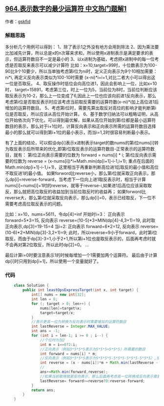 ## [964.表示数字的最少运算符 中文热门题解1](https://leetcode.cn/problems/least-operators-to-express-number/solutions/100000/yong-shi-ji-bai-100-by-gskfid)

作者：[gskfid](https://leetcode.cn/u/gskfid)

### 解题思路
多分析几个用例可以得到：
1、除了表示1之外没有地方会用到除法
2、因为乘法要比加减先计算，所以总是x的n次幂来求和，所以使用x进制表示是满足要求的表示，但运算符数目不一定是最小的
3、以x进制为基础，考虑把x进制中的每一位考虑是否取反来表示可以减少计算符 比如：x=10,target=99时，十位数表示为100-90比9个10要少，所以当单独考虑第i位为ni时，定义正向表示为9个10相加需要：ni*i, 再定义反向表示类似为100-10时需要 (x-ni)*i+i+1,对比二者大小可以得出这一位是否取反。
4、取反操作时低位会向高位进1，因此会影响上一位，比如x=10时， target=15891，考虑第三位，时上一位为5，当前位为8时，当前位判断应该取反表示为10-2，那么上一位变成了6,因此上一位也应该向前进1反向表示，那么考虑第i位是否取反表示时应该考虑当前取反需要的运算符数(x-ni)*i加上高位进1后增加的运算符数目。
5、考虑第i位时，需要先算出取反对高位的影响才能判断第i位是否取反，所以应该从高位开始计算。
6、基于数学归纳法可以粗略证明，从高位开始依次向下优化，可以得到最优解，如果从高位开始到第i位都是最小运算符数目的表示，那么对于i+1位时，计算反向表示和正向表示所需的运算符数目选择最小的那么就可以得到第i+1位的最小表示，而当i=1,2时很容易判断最小表示。

有了上面的结论，可以假设dp[i]表示x进制表示target的数nums的第i位nums[i]转为取反表示后所带来的优化,即第i位取反表示的运算符数目-正常表示的运算符数目，就有：
第i位正向表示需要的位数为 forward = nums[i] * i;
第i位反向表示需要的位数为 reverse = (x-nums[i])*i+Math.min(dp[i+1]-i-1,i+1); 
重点在后面的Math.min(dp[i+1]-i-1,i+1)，这里相当于再重新判断高位进1后取反的最小值和高位不取反进1的最小值。
如果forword比reverse小，那么第i位就采取正向表示，那么dp[i]=reverse-forward，当考虑下一位向上进1取反表示时，相当于计算nums[i]=nums[i]+1时的reverse，就等于reverse-i,如果进1后高位应该采取取反，那么就把高位取反的收益加到当前位取反时的收益再；
如果forword比reverse大，那么第i位就采取反向表示，那么dp[i]=0，表示已经取反，下一位不需要考虑高位取反表示的问题。

比如：x=10，nums=5611，令dp[4]=inf
开始时i=3：
正向表示 forward=5*3=15,
反向表示 reverse=(10-5)*3+MIN(dp[4]-4,3+1)=19,
此时取正向表示,dp[3]=19-15=4
当i=2:
正向表示 forward=6\*2=12,
反向表示 reverse=(10-6)*2+MIN(dp[3]-3,2+1)=9;
此时，所以reverse=9小于forward，此时第i位取反，而由于dp[3]-3=1,小于2+1,所以第i+1位也是取反表示的，后面再考虑时就不会再对第2位取反，所以此时dp[2]=0。
...

最后计算i=0时要注意表示1的时候每增加一个1需要加两个运算符。
最后由于计算dp[i]时只用到dp[i+1]，所以使用一个变量就好了。

### 代码

```java
    class Solution {
        public int leastOpsExpressTarget(int x, int target) {
            int[] nums = new int[32];
            int len = 0;
            for (; target > 0; len++) {
                nums[len]=target%x;
                target=target/x;
            }
            //表示更高一位为转换为反向表示时需要增加的运算符数目
            int lastReverse = Integer.MAX_VALUE;
            int ans = -1;
            for (int i = len-1; i >= 0 ; i--) {
                //个位时为加2
                int m = i==0?2:i;
                //正向表示（例如3*5*5*5表示为5*5*5+5*5*5）所需要的数目
                int forward = nums[i] * m;
                //反向表示（例如3*5*5*5表示为5*5*5*5-5*5*5-5*5*5-5*5*5）,反向表示需要考虑向高位进1
                int reverse = (x - nums[i])*m + Math.min(lastReverse - i - 1 , i + 1);
                //
                ans+=Math.min(forward,reverse);
                //如果当前取得就是反向表示，那么后面再考虑高一位转换成反向表示需要增加的运算为0
                lastReverse= forward>=reverse?0:reverse-forward;
            }
            return ans;
        }
    }
```